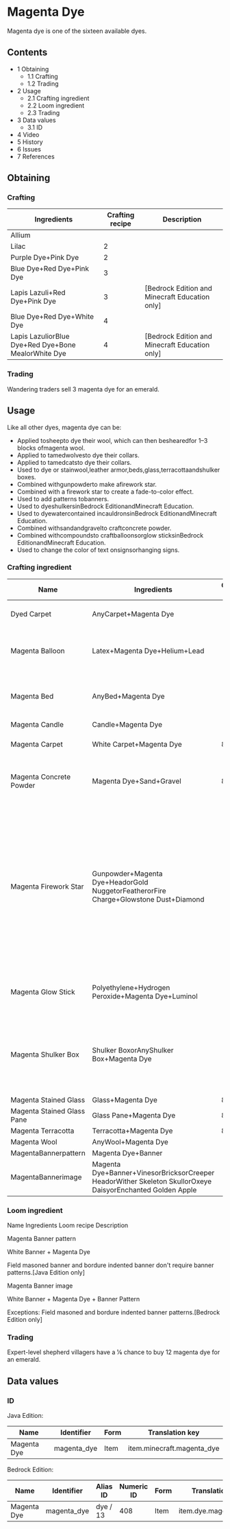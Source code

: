 # Magenta Dye
Magenta dye is one of the sixteen available dyes.

## Contents
- 1 Obtaining
	- 1.1 Crafting
	- 1.2 Trading
- 2 Usage
	- 2.1 Crafting ingredient
	- 2.2 Loom ingredient
	- 2.3 Trading
- 3 Data values
	- 3.1 ID
- 4 Video
- 5 History
- 6 Issues
- 7 References

## Obtaining
### Crafting
| Ingredients                                         | Crafting recipe | Description                                      |
|-----------------------------------------------------|-----------------|--------------------------------------------------|
| Allium                                              |                 |                                                  |
| Lilac                                               | 2               |                                                  |
| Purple Dye+Pink Dye                                 | 2               |                                                  |
| Blue Dye+Red Dye+Pink Dye                           | 3               |                                                  |
| Lapis Lazuli+Red Dye+Pink Dye                       | 3               | ‌[Bedrock Edition and Minecraft Education  only] |
| Blue Dye+Red Dye+White Dye                          | 4               |                                                  |
| Lapis LazuliorBlue Dye+Red Dye+Bone MealorWhite Dye | 4               | ‌[Bedrock Edition and Minecraft Education  only] |

### Trading
Wandering traders sell 3 magenta dye for an emerald.

## Usage
Like all other dyes, magenta dye can be:

- Applied tosheepto dye their wool, which can then beshearedfor 1–3 blocks ofmagenta wool.
- Applied to tamedwolvesto dye their collars.
- Applied to tamedcatsto dye their collars.
- Used to dye or stainwool,leather armor,beds,glass,terracottaandshulker boxes.
- Combined withgunpowderto make afirework star.
- Combined with a firework star to create a fade-to-color effect.
- Used to add patterns tobanners.
- Used to dyeshulkersinBedrock EditionandMinecraft Education.
- Used to dyewatercontained incauldronsinBedrock EditionandMinecraft Education.
- Combined withsandandgravelto craftconcrete powder.
- Combined withcompoundsto craftballoonsorglow sticksinBedrock EditionandMinecraft Education.
- Used to change the color of text onsignsorhanging signs.

### Crafting ingredient
| Name                       | Ingredients                                                                                                | Crafting recipe | Description                                                                                                                                                                       |
|----------------------------|------------------------------------------------------------------------------------------------------------|-----------------|-----------------------------------------------------------------------------------------------------------------------------------------------------------------------------------|
| Dyed Carpet                | AnyCarpet+Magenta Dye                                                                                      |                 | ‌[Java Edition  only]                                                                                                                                                             |
| Magenta Balloon            | Latex+Magenta Dye+Helium+Lead                                                                              |                 | ‌[Bedrock Edition and Minecraft Education  only]                                                                                                                                  |
| Magenta Bed                | AnyBed+Magenta Dye                                                                                         |                 | A bed of any color can be re-dyed using dyes.                                                                                                                                     |
| Magenta Candle             | Candle+Magenta Dye                                                                                         |                 |                                                                                                                                                                                   |
| Magenta Carpet             | White Carpet+Magenta Dye                                                                                   | 8               | ‌[Bedrock Edition  only]                                                                                                                                                          |
| Magenta Concrete Powder    | Magenta Dye+Sand+Gravel                                                                                    | 8               | Red sand cannot be used in place of sand.[1][2]                                                                                                                                   |
| Magenta Firework Star      | Gunpowder+Magenta Dye+HeadorGold NuggetorFeatherorFire Charge+Glowstone Dust+Diamond                       |                 | Up to eight dyes can be added.One head, gold nugget, feather, or fire charge can be added.Both the diamond and the glowstone dust can be added with any of the other ingredients. |
| Magenta Glow Stick         | Polyethylene+Hydrogen Peroxide+Magenta Dye+Luminol                                                         |                 | ‌[Bedrock Edition and Minecraft Education  only]                                                                                                                                  |
| Magenta Shulker Box        | Shulker BoxorAnyShulker Box+Magenta Dye                                                                    |                 | The shulker box retains its contents. If it is renamed on ananvil, it also retains its name.                                                                                      |
| Magenta Stained Glass      | Glass+Magenta Dye                                                                                          | 8               |                                                                                                                                                                                   |
| Magenta Stained Glass Pane | Glass Pane+Magenta Dye                                                                                     | 8               |                                                                                                                                                                                   |
| Magenta Terracotta         | Terracotta+Magenta Dye                                                                                     | 8               |                                                                                                                                                                                   |
| Magenta Wool               | AnyWool+Magenta Dye                                                                                        |                 |                                                                                                                                                                                   |
| MagentaBannerpattern       | Magenta Dye+Banner                                                                                         |                 |                                                                                                                                                                                   |
| MagentaBannerimage         | Magenta Dye+Banner+VinesorBricksorCreeper HeadorWither Skeleton SkullorOxeye DaisyorEnchanted Golden Apple |                 |                                                                                                                                                                                   |

### Loom ingredient



Name
Ingredients
Loom recipe
Description


Magenta Banner pattern

White Banner + Magenta Dye



Field masoned banner and bordure indented banner don't require banner patterns.‌[Java Edition  only]


Magenta Banner image

White Banner + Magenta Dye + Banner Pattern



Exceptions:
Field masoned and bordure indented banner patterns.‌[Bedrock Edition  only]


### Trading
Expert-level shepherd villagers have a 1⁄6 chance to buy 12 magenta dye for an emerald.

## Data values
### ID
Java Edition:

| Name        | Identifier  | Form | Translation key            |
|-------------|-------------|------|----------------------------|
| Magenta Dye | magenta_dye | Item | item.minecraft.magenta_dye |

Bedrock Edition:

| Name        | Identifier  | Alias ID | Numeric ID | Form | Translation key       |
|-------------|-------------|----------|------------|------|-----------------------|
| Magenta Dye | magenta_dye | dye / 13 | 408        | Item | item.dye.magenta.name |


